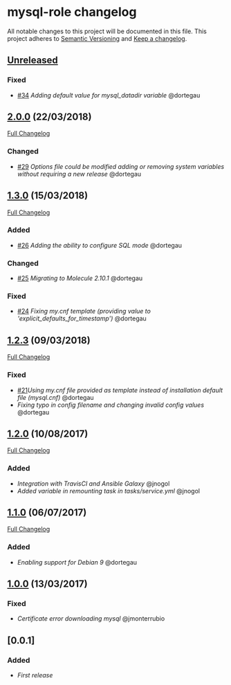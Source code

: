 # mysql-role changelog

All notable changes to this project will be documented in this file.
This project adheres to [Semantic Versioning](http://semver.org/) and [Keep a changelog](https://github.com/olivierlacan/keep-a-changelog).

## [Unreleased](https://github.com/idealista-tech/mysql-role/tree/develop)
### Fixed
- [#34](https://github.com/idealista/mysql-role/issues/34) *Adding default value for mysql_datadir variable* @dortegau

## [2.0.0](https://github.com/idealista-tech/mysql-role/tree/2.0.0) (22/03/2018)
[Full Changelog](https://github.com/idealista/mysql-role/compare/2.0.0...1.3.0)
### Changed
- [#29](https://github.com/idealista/mysql-role/issues/29) *Options file could be modified adding or removing system variables without requiring a new release* @dortegau

## [1.3.0](https://github.com/idealista-tech/mysql-role/tree/1.3.0) (15/03/2018)
[Full Changelog](https://github.com/idealista/mysql-role/compare/1.3.0...1.2.3)
### Added
- [#26](https://github.com/idealista/mysql-role/issues/26) *Adding the ability to configure SQL mode* @dortegau

### Changed
- [#25](https://github.com/idealista/mysql-role/issues/25) *Migrating to Molecule 2.10.1* @dortegau

### Fixed
- [#24](https://github.com/idealista/mysql-role/issues/24) *Fixing my.cnf template (providing value to 'explicit_defaults_for_timestamp')* @dortegau

## [1.2.3](https://github.com/idealista-tech/mysql-role/tree/1.2.3) (09/03/2018)
[Full Changelog](https://github.com/idealista/mysql-role/compare/1.2.3...1.2.0)
### Fixed
- [#21](https://github.com/idealista/mysql-role/issues/21)*Using my.cnf file provided as template instead of installation default file (mysql.cnf)* @dortegau
- *Fixing typo in config filename and changing invalid config values* @dortegau

## [1.2.0](https://github.com/idealista-tech/mysql-role/tree/1.2.0) (10/08/2017)
[Full Changelog](https://github.com/idealista/mysql-role/compare/1.2.0...1.1.0)
### Added
- *Integration with TravisCI and Ansible Galaxy* @jnogol
- *Added variable in remounting task in tasks/service.yml* @jnogol

## [1.1.0](https://github.com/idealista-tech/mysql-role/tree/1.1.0) (06/07/2017)
[Full Changelog](https://github.com/idealista/mysql-role/compare/1.1.0...1.0.0)
### Added
- *Enabling support for Debian 9* @dortegau

## [1.0.0](https://github.com/idealista-tech/mysql-role/tree/1.0.0) (13/03/2017)
### Fixed
- *Certificate error downloading mysql* @jmonterrubio

## [0.0.1]
### Added
- *First release*
